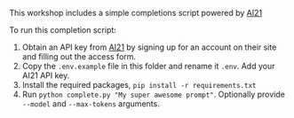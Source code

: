This workshop includes a simple completions script powered by [AI21](https://studio.ai21.com/docs/api/)

To run this completion script:

1. Obtain an API key from [AI21](https://studio.ai21.com/account) by signing up for an account on their site and filling out the access form.
2. Copy the `.env.example` file in this folder and rename it `.env`. Add your AI21 API key.
3. Install the required packages, `pip install -r requirements.txt`
4. Run `python complete.py "My super awesome prompt"`. Optionally provide `--model` and `--max-tokens` arguments.